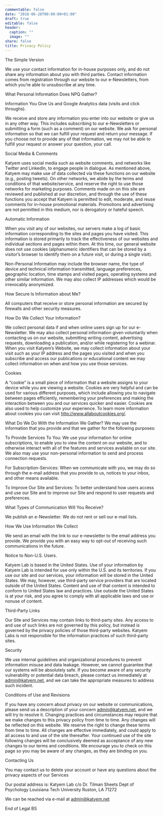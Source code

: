 ```yaml
---
commentable: false
date: "2018-06-28T00:00:00+01:00"
draft: true
editable: false
header:
  caption: ""
  image: ""
share: false
title: Privacy Policy
---
```

The Simple Version

We use your contact information for in-house purposes only, and do not share any information about you with third parties. Contact information comes from registration through our website to our e-Newsletters, from which you’re able to unsubscribe at any time. 


What Personal Information Does NPQ Gather?

Information You Give Us and Google Analytics data (visits and click throughs).

We receive and store any information you enter into our website or give us in any other way. This includes subscribing to our e-Newsletters or submitting a form (such as a comment) on our website. We ask for personal information so that we can fulfill your request and return your message. If you choose not to provide any of that information, we may not be able to fulfill your request or answer your question, your call.


Social Media & Comments

Katyem uses social media such as website comments, and networks like Twitter and LinkedIn, to engage people in dialogue. As mentioned above, Katyem may make use of data collected via these functions on our website (e.g., posting tweets). On other networks, we abide by the terms and conditions of that website/service, and reserve the right to use those networks for marketing purposes. Comments made on on this site are reviewed and published at our discretion, and through the use of these functions you accept that Katyem is permitted to edit, moderate, and reuse comments for in-house promotional materials. Promotions and advertising are not permitted in this medium, nor is derogatory or hateful speech.


Automatic Information

When you visit any of our websites, our servers make a log of basic information corresponding to the sites and pages you have visited. This information is stored primarily to track the effectiveness of our websites and individual sections and pages within them. At this time, our general website does not use cookies (alphanumeric identifiers that can be stored by a visitor’s browser to identify them on a future visit, or during a single visit).

Non-Personal Information may include the browser name, the type of device and technical information transmitted, language preferences, geographic location, time stamps and visited pages, operating systems and other similar information. We may also collect IP addresses which would be irrevocably anonymized.


How Secure Is Information about Me?

All computers that receive or store personal information are secured by firewalls and other security measures. 


How Do We Collect Your Information?

We collect personal data if and when online users sign up for our e-Newsletter. We may also collect personal information given voluntarily when contacting us on our website, submitting writing content, advertising requests, downloading a publication, and/or while registering for a webinar. When you visit Katyem’s Website, we may collect information about your visit such as your IP address and the pages you visited and when you subscribe and access our publications or educational content we may collect information on when and how you use those services.


Cookies

A “cookie” is a small piece of information that a website assigns to your device while you are viewing a website. Cookies are very helpful and can be used for various different purposes, which include allowing you to navigate between pages efficiently, remembering your preferences and making the interaction between you and our services quicker and easier. Cookies are also used to help customize your experience. To learn more information about cookies you can visit http://www.allaboutcookies.org/.

What Do We Do With the Information We Gather?
We may use the information that you provide and that we gather for the following purposes:

To Provide Services To You: We use your information for online subscriptions, to enable you to view the content on our website, and to otherwise interact with all of the features and services available on our site. We also may use your non-personal information to send and process connection requests.

For Subscription-Services: When we communicate with you, we may do so through the e-mail address that you provide to us, notices to your inbox, and other means available. 

To Improve Our Site and Services: To better understand how users access and use our Site and to improve our Site and respond to user requests and preferences.


What Types of Communication Will You Receive?

We publish an e-Newsletter. We do not rent or sell our e-mail lists.


How We Use Information We Collect

We send an email with the link to our e-newsletter to the email address you provide. We provide you with an easy way to opt-out of receiving such communications in the future.


Notice to Non-U.S. Users. 

Katyem Lab is based in the United States.  Use of your information by Katyem Lab is intended for use only within the U.S. and its territories.  If you use our site and our services, your information will be stored in the United States. We may, however, use third-party service providers that are located outside of the United States. Content and use of that content is intended to conform to United States law and practices. Use outside the United States is at your risk, and you agree to comply with all applicable laws and use or nonuse of content.


Third-Party Links 

Our Site and Services may contain links to third-party sites. Any access to and use of such links are not governed by this policy, but instead is governed by the privacy policies of those third-party websites. Katyem Labs is not responsible for the information practices of such third-party sites.


Security

We use internal guidelines and organizational procedures to prevent information misuse and data leakage. However, we cannot guarantee that our systems will be absolutely safe. If you become aware of any security vulnerability or potential data breach, please contact us immediately at admin@katyem.net, and we can take the appropriate measures to address such incident.


Conditions of Use and Revisions

If you have any concern about privacy on our website or communications, please send us a description of your concern admin@katyem.net, and we will try to resolve it. Changing practices and circumstances may require that we make changes to this privacy policy from time to time. Any changes will be reflected on this website. We reserve the right to change these terms from time to time. All changes are effective immediately, and could apply to all access to and use of the site thereafter. Your continued use of the site following changes will be conclusively deemed as acceptance of any new changes to our terms and conditions. We encourage you to check on this page so you may be aware of any changes, as they are binding on you.


Contacting Us

You may contact us to delete your account or have any questions about the privacy aspects of our Services

Our postal address is:
Katyem Lab c/o Dr. Tilman Sheets
Dept of Psychology
Louisiana Tech University
Ruston, LA 71272

We can be reached via e-mail at admin@katyem.net

End of Legal BS